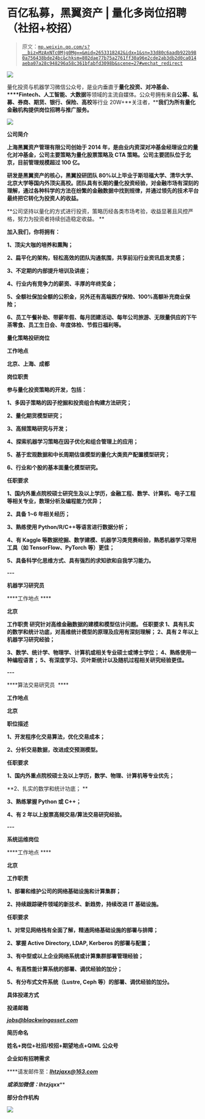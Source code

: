# 百亿私募，黑翼资产 | 量化多岗位招聘（社招+校招）

> 原文：[`mp.weixin.qq.com/s?__biz=MzAxNTc0Mjg0Mg==&mid=2653318242&idx=1&sn=33d80c6aadb922b980a756438bde24bc&chksm=802dae77b75a2761ff30a96e2cde2ab3db2d0ca014aeba07a28c948296a58c361bfabfd3098b&scene=27#wechat_redirect`](http://mp.weixin.qq.com/s?__biz=MzAxNTc0Mjg0Mg==&mid=2653318242&idx=1&sn=33d80c6aadb922b980a756438bde24bc&chksm=802dae77b75a2761ff30a96e2cde2ab3db2d0ca014aeba07a28c948296a58c361bfabfd3098b&scene=27#wechat_redirect)

![](img/247594ba6833408941f5f7b4180369cc.png)

量化投资与机器学习微信公众号，是业内垂直于**量化投资、对冲基金、****Fintech、人工智能、大数据**等领域的主流自媒体。公众号拥有来自**公募、私募、券商、期货、银行、保险、高校**等行业 20W+**关注者，****我们为所有量化金融机构提供岗位招聘与推广服务。**

**![](img/5eb9ca26769e8cb54cb0577589a3c94f.png)**

****公司简介**** 

**上海黑翼资产管理有限公司创始于 2014 年，是由业内资深对冲基金经理设立的量化对冲基金，公司主要策略为量化股票策略及 CTA 策略。公司主要团队位于北京，目前管理规模超过 100 亿。**

**研发是黑翼资产的核心，黑翼投研团队 80%以上毕业于斯坦福大学、清华大学、北京大学等国内外顶尖高校。团队具有长期的量化投资经验，对金融市场有深刻的理解，通过各种科学的方法在纷繁的金融数据中找到规律，并通过领先的技术平台最终把它转化为投资人的收益。**

**公司坚持以量化的方式进行投资，策略历经各类市场考验，收益显著且风控严格，努力为投资者持续创造稳定收益。 **

****加入我们，你将拥有：****

**1、顶尖大咖的培养和熏陶；**

**2、扁平化的架构，轻松高效的团队沟通氛围，共享前沿行业资讯启发灵感；**

**3、不定期的内部提升培训及讲座；**

**4、行业内有竞争力的薪资、丰厚的年终奖金；**

**5、全额社保加全额的公积金，另外还有高端医疗保险、100%高额补充商业保险；**

**6、员工午餐补助、带薪年假、每月团建活动、每年公司旅游、无限量供应的下午茶零食、员工生日会、年度体检、节假日福利等。**

****量化策略投研岗位****

****工作地点****

**北京、上海、成都**

****岗位职责****

**参与量化投资策略的开发，包括：**

**1、多因子策略的因子挖掘和投资组合构建方法研究；**

**2、量化期货模型研究；**

**3、高频策略研究与开发；**

**4、探索机器学习策略在因子优化和组合管理上的应用；**

**5、基于宏观数据和中长周期估值模型的量化大类资产配置模型研究；**

**6、行业和个股的基本面量化模型研究。**

****任职要求****

**1、国内外重点院校硕士研究生及以上学历，金融工程、数学、计算机、电子工程等相关专业，数理分析及编程能力优异；**

**2、具备 1~6 年相关经历；**

**3、熟练使用 Python/R/C++等语言进行数据分析；**

**4、有 Kaggle 等数据挖掘、数学建模、机器学习类竞赛经验，熟悉机器学习常用工具（如 TensorFlow、PyTorch 等）更佳；**

**5、具备科学化思维方式、具有强烈的求知欲和自我学习能力。**

**---**

****机器学习研究员****

****工作地点 ****

**北京**

****工作职责** 研究针对高维金融数据的建模和模型估计问题。 **任职要求** 1、具有扎实的数学和统计功底，对高维统计模型的原理及应用有深刻理解；
2、具有 2 年以上机器学习研究经验；**

**3、数学、统计学、物理学、计算机或相关专业硕士或博士学位；
4、熟练使用一种编程语言；
5、有深度学习、贝叶斯统计以及随机过程相关研究经验更佳。**

**---**

****算法交易研究员  ****

****工作地点****

**北京**

****职位描述****

**1、开发程序化交易算法，优化交易成本；**

**2、分析交易数据，改进成交预测模型。**

****任职要求****

**1、国内外重点院校硕士及以上学历，数学、物理、计算机等专业优先；**

**2、扎实的数学和统计功底； **

**3、熟练掌握 Python 或 C++；**

**4、有 2 年以上股票高频交易/算法交易研究经验。**

**---**

****系统运维岗位****

****工作地点 ****

**北京**

****工作职责**** 

**1、部署和维护公司的网络基础设施和计算集群；**

**2、持续跟踪硬件领域的新技术、新趋势，持续改进 IT 基础设施。**

****任职要求****

**1、对常见网络栈有全面了解，精通网络基础设施的部署与排障；**

**2、掌握 Active Directory, LDAP, Kerberos 的部署与配置；**

**3、有中型或以上企业网络系统或计算集群部署管理经验；**

**4、有高性能计算系统的部署、调优经验的加分；**

**5、有分布式文件系统（Lustre, Ceph 等）的部署、调优经验的加分。**

****具体投递方式****

**投递邮箱**

*****jobs@blackwingasset.com*****

****简历命名****

****姓名+岗位+社招/校招+期望地点+QIML 公众号****

****企业如有招聘需求**** 

****请发邮件至：*****lhtzjqxx@163.com*****

*******或添加微信：********l******htz******jqxx*****

****部分合作机构****

**![](img/b97814c9e1b0d7939e46a7dbe320ff32.png)**